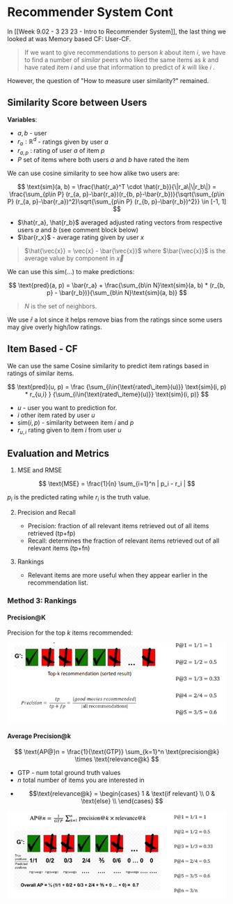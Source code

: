 # Recommender System Cont

In [[Week 9.02 - 3 23 23 - Intro to Recommender System]], the last thing we looked at was Memory based CF: User-CF. 

> If we want to give recommendations to person $k$ about item $i,$ we have to find a number of *similar* peers who liked the same items as $k$ and have rated item $i$ and use that information to predict of $k$ will like $i$ .

However, the question of "How to measure user similarity?" remained.

## Similarity Score between Users
**Variables**:

+ $a, b$ - user
+ $r_a: \mathbb{R}^d$ - ratings given by user $a$
+ $r_{a, p}$ : rating of user $a$ of item $p$
+ $P$ set of items where both users $a$ and $b$ have rated the item

We can use cosine similarity to see how alike two users are:

$$
\text{sim}(a, b) 
= \frac{\hat{r_a}^T \cdot \hat{r_b}}{\|r_a\|\|r_b\|} 
= \frac{\sum_{p\in P} (r_{a, p}-\bar{r_a})(r_{b, p}-\bar{r_b})}{\sqrt{\sum_{p\in P} (r_{a, p}-\bar{r_a})^2}\sqrt{\sum_{p\in P} (r_{b, p}-\bar{r_b})^2}} \in [-1, 1]
$$

+ $\hat{r_a}, \hat{r_b}$ averaged adjusted rating vectors from respective users $a$ and $b$ (see comment block below)
+ $\bar{r_x}$ - average rating given by user $x$ 

> $\hat{\vec{x}} = \vec{x} - \bar{\vec{x}}$ where $\bar{\vec{x}}$ is the average value by component in ${\vec{x}}$

We can use this $\text{sim}(\dotso)$ to make predictions:

$$
\text{pred}(a, p) = \bar{r_a} + \frac{\sum_{b\in N}\text{sim}(a, b) * (r_{b, p} - \bar{r_b})}{\sum_{b\in N}\text{sim}(a, b)}
$$

> $N$ is the set of neighbors. 


We use $\bar{r}$ a lot since it helps remove bias from the ratings since some users may give overly high/low ratings. 

## Item Based - CF
We can use the same Cosine similarity to predict item ratings based in ratings of similar items.

$$
\text{pred}(u, p) = \frac
{\sum_{i\in{\text{rated\_item}(u)}} \text{sim}(i, p) * r_{u,i} }
{\sum_{i\in{\text{rated\_iteme}(u)}} \text{sim}(i, p)}
$$

+ $u$ - user you want to prediction for. 
+ $i$ other item rated by user $u$ 
+ $\text{sim}(i, p)$ - similarity between item $i$ and $p$ 
+ $r_{u,i}$ rating given to item $i$ from user $u$

## Evaluation and Metrics
1. MSE and RMSE

$$
\text{MSE} = \frac{1}{n} \sum_{i=1}^n | p_i - r_i |
$$

$p_i$ is the predicted rating while $r_i$ is the truth value. 

2. Precision and Recall
	+ Precision: fraction of all relevant items retrieved out of all items retrieved (tp+fp)
	+ Recall: determines the fraction of relevant items retrieved out of all relevant items (tp+fn)

3. Rankings
	+ Relevant items are more useful when they appear earlier in the recommendation list.

### Method 3: Rankings
#### Precision@K
Precision for the top $k$ items recommended:

![precis_k](../img/precis_k.png)

#### Average Precision@k

$$
\text{AP@}n = \frac{1}{\text{GTP}} \sum_{k=1}^n \text{precision@k} \times \text{relevance@k}
$$

- $\text{GTP}$ - num total ground truth values
- $n$ total number of items you are interested in
+ $$\text{relevance@k} = 
\begin{cases}
1 & \text{if relevant} \\
0 & \text{else} \\
\end{cases}
$$

![ave_precis_k](../img/ave_precis_k.png)